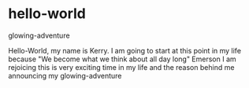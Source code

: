 # hello-world

glowing-adventure

Hello-World, my name is Kerry. I am going to start at this point in my life because "We become what we think about all day long" Emerson
I am rejoicing this is very exciting time in my life and the reason behind me announcing my glowing-adventure

